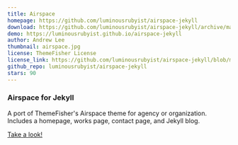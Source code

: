```yaml
---
title: Airspace
homepage: https://github.com/luminousrubyist/airspace-jekyll
download: https://github.com/luminousrubyist/airspace-jekyll/archive/master.zip
demo: https://luminousrubyist.github.io/airspace-jekyll
author: Andrew Lee
thumbnail: airspace.jpg
license: ThemeFisher License
license_link: https://github.com/luminousrubyist/airspace-jekyll/blob/master/LICENSE.md
github_repo: luminousrubyist/airspace-jekyll
stars: 90
---
```


### Airspace for Jekyll
A port of ThemeFisher's Airspace theme for agency or organization.
Includes a homepage, works page, contact page, and Jekyll blog.

[Take a look!](https://luminousrubyist.github.io/airspace-jekyll/)
